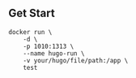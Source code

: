 ## Get Start

```
docker run \
    -d \
    -p 1010:1313 \
    --name hugo-run \
    -v your/hugo/file/path:/app \
    test
```